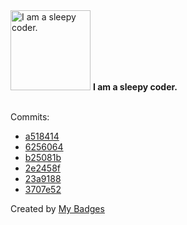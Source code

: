<img src="https://my-badges.github.io/my-badges/sleepy-coder.png" alt="I am a sleepy coder." title="I am a sleepy coder." width="128">
<strong>I am a sleepy coder.</strong>
<br><br>

Commits:

- <a href="https://github.com/Nishant01k/mero-website/commit/a518414f3bca1e26efd59991d039d83d3728f787">a518414</a>
- <a href="https://github.com/Nishant01k/mero-website/commit/6256064473b95a3a6ee71ca53a0ddb731ebe528b">6256064</a>
- <a href="https://github.com/Nishant01k/mero-website/commit/b25081bce0a4b6aaeab51b0d0b39c2d4538aabb6">b25081b</a>
- <a href="https://github.com/Nishant01k/Nishant01k/commit/2e2458f828f2fd3f921a5f50d1cefea07291fef9">2e2458f</a>
- <a href="https://github.com/Nishant01k/Mero_Book/commit/23a918847e04f32ead72edf68036a97ca084632f">23a9188</a>
- <a href="https://github.com/Nishant01k/Nishant01k/commit/3707e525a04e63b9ffdd063bd32e15f58e0bdd5d">3707e52</a>


Created by <a href="https://github.com/my-badges/my-badges">My Badges</a>